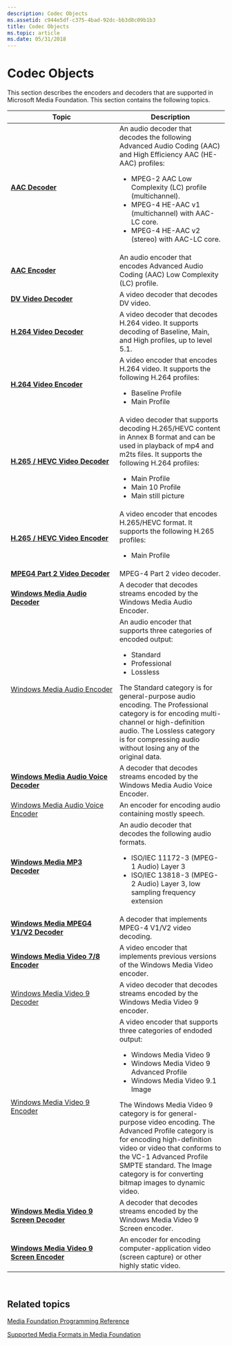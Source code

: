 ```yaml
---
description: Codec Objects
ms.assetid: c944e5df-c375-4bad-92dc-bb3d8c09b1b3
title: Codec Objects
ms.topic: article
ms.date: 05/31/2018
---
```


# Codec Objects

This section describes the encoders and decoders that are supported in Microsoft Media Foundation. This section contains the following topics.



<table>
<colgroup>
<col style="width: 50%" />
<col style="width: 50%" />
</colgroup>
<thead>
<tr class="header">
<th>Topic</th>
<th>Description</th>
</tr>
</thead>
<tbody>
<tr class="odd">
<td><a href="aac-decoder.md"><strong>AAC Decoder</strong></a></td>
<td>An audio decoder that decodes the following Advanced Audio Coding (AAC) and High Efficiency AAC (HE-AAC) profiles:
<ul>
<li>MPEG-2 AAC Low Complexity (LC) profile (multichannel).</li>
<li>MPEG-4 HE-AAC v1 (multichannel) with AAC-LC core.</li>
<li>MPEG-4 HE-AAC v2 (stereo) with AAC-LC core.</li>
</ul></td>
</tr>
<tr class="even">
<td><a href="aac-encoder.md"><strong>AAC Encoder</strong></a></td>
<td>An audio encoder that encodes Advanced Audio Coding (AAC) Low Complexity (LC) profile.</td>
</tr>
<tr class="odd">
<td><a href="dv-video-decoder.md"><strong>DV Video Decoder</strong></a></td>
<td>A video decoder that decodes DV video.</td>
</tr>
<tr class="even">
<td><a href="h-264-video-decoder.md"><strong>H.264 Video Decoder</strong></a></td>
<td>A video decoder that decodes H.264 video. It supports decoding of Baseline, Main, and High profiles, up to level 5.1.</td>
</tr>
<tr class="odd">
<td><a href="h-264-video-encoder.md"><strong>H.264 Video Encoder</strong></a></td>
<td>A video encoder that encodes H.264 video. It supports the following H.264 profiles:
<ul>
<li>Baseline Profile</li>
<li>Main Profile</li>
</ul></td>
</tr>
<tr class="even">
<td><a href="h-264-video-decoder.md"><strong>H.265 / HEVC Video Decoder</strong></a></td>
<td>A video decoder that supports decoding H.265/HEVC content in Annex B format and can be used in playback of mp4 and m2ts files. It supports the following H.264 profiles:
<ul>
<li>Main Profile</li>
<li>Main 10 Profile</li>
<li>Main still picture</li>
</ul></td>
</tr>
<tr class="odd">
<td><a href="h-264-video-encoder.md"><strong>H.265 / HEVC Video Encoder</strong></a></td>
<td>A video encoder that encodes H.265/HEVC format. It supports the following H.265 profiles:
<ul>
<li>Main Profile</li>
</ul></td>
</tr>
<tr class="even">
<td><a href="mpeg4part2videodecoder.md"><strong>MPEG4 Part 2 Video Decoder</strong></a></td>
<td>MPEG-4 Part 2 video decoder.</td>
</tr>
<tr class="odd">
<td><a href="windowsmediaaudiodecoder.md"><strong>Windows Media Audio Decoder</strong></a></td>
<td>A decoder that decodes streams encoded by the Windows Media Audio Encoder.</td>
</tr>
<tr class="even">
<td><a href="windowsmediaaudioencoder.md">Windows Media Audio Encoder</a></td>
<td>An audio encoder that supports three categories of encoded output:
<ul>
<li>Standard</li>
<li>Professional</li>
<li>Lossless</li>
</ul>
The Standard category is for general-purpose audio encoding. The Professional category is for encoding multi-channel or high-definition audio. The Lossless category is for compressing audio without losing any of the original data.</td>
</tr>
<tr class="odd">
<td><a href="windowsmediaaudiovoicedecoder.md"><strong>Windows Media Audio Voice Decoder</strong></a></td>
<td>A decoder that decodes streams encoded by the Windows Media Audio Voice Encoder.</td>
</tr>
<tr class="even">
<td><a href="windowsmediaaudiovoiceencoder.md">Windows Media Audio Voice Encoder</a></td>
<td>An encoder for encoding audio containing mostly speech.</td>
</tr>
<tr class="odd">
<td><a href="windows-media-mp3-decoder.md"><strong>Windows Media MP3 Decoder</strong></a></td>
<td>An audio decoder that decodes the following audio formats.
<ul>
<li>ISO/IEC 11172-3 (MPEG-1 Audio) Layer 3</li>
<li>ISO/IEC 13818-3 (MPEG-2 Audio) Layer 3, low sampling frequency extension</li>
</ul></td>
</tr>
<tr class="even">
<td><a href="windowsmediampeg4decoder.md"><strong>Windows Media MPEG4 V1/V2 Decoder</strong></a></td>
<td>A decoder that implements MPEG-4 V1/V2 video decoding.</td>
</tr>
<tr class="odd">
<td><a href="windows-media-video-7-and-8-encoders.md"><strong>Windows Media Video 7/8 Encoder</strong></a></td>
<td>A video encoder that implements previous versions of the Windows Media Video encoder.</td>
</tr>
<tr class="even">
<td><a href="windowsmediavideo9decoder.md">Windows Media Video 9 Decoder</a></td>
<td>A video decoder that decodes streams encoded by the Windows Media Video 9 encoder.</td>
</tr>
<tr class="odd">
<td><a href="windowsmediavideo9encoder.md">Windows Media Video 9 Encoder</a></td>
<td>A video encoder that supports three categories of endoded output:
<ul>
<li>Windows Media Video 9</li>
<li>Windows Media Video 9 Advanced Profile</li>
<li>Windows Media Video 9.1 Image</li>
</ul>
The Windows Media Video 9 category is for general-purpose video encoding. The Advanced Profile category is for encoding high-definition video or video that conforms to the VC-1 Advanced Profile SMPTE standard. The Image category is for converting bitmap images to dynamic video.</td>
</tr>
<tr class="even">
<td><a href="windowsmediavideo9screendecoder.md"><strong>Windows Media Video 9 Screen Decoder</strong></a></td>
<td>A decoder that decodes streams encoded by the Windows Media Video 9 Screen encoder.</td>
</tr>
<tr class="odd">
<td><a href="windowsmediavideo9screenencoder.md"><strong>Windows Media Video 9 Screen Encoder</strong></a></td>
<td>An encoder for encoding computer-application video (screen capture) or other highly static video.</td>
</tr>
</tbody>
</table>



 

## Related topics

<dl> <dt>

[Media Foundation Programming Reference](media-foundation-programming-reference.md)
</dt> <dt>

[Supported Media Formats in Media Foundation](supported-media-formats-in-media-foundation.md)
</dt> </dl>

 

 



